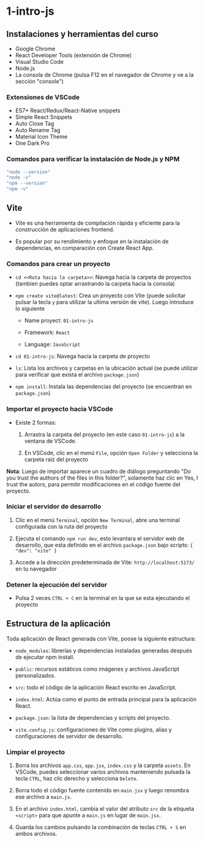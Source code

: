 # 1-intro-js

## Instalaciones y herramientas del curso

- Google Chrome
- React Developer Tools (extensión de Chrome)
- Visual Studio Code
- Node.js
- La consola de Chrome (pulsa F12 en el navegador de Chrome y ve a la sección "console")

### Extensiones de VSCode

- ES7+ React/Redux/React-Native snippets
- Simple React Snippets
- Auto Close Tag
- Auto Rename Tag
- Material Icon Theme
- One Dark Pro

### Comandos para verificar la instalación de Node.js y NPM

```powershell
"node --version"
"node -v"
"npm --version"
"npm -v"
```

## Vite

- Vite es una herramienta de compilación rápida y eficiente para la construcción de aplicaciones frontend.

- Es popular por su rendimiento y enfoque en la instalación de dependencias, en comparación con Create React App.

### Comandos para crear un proyecto

- `cd <<Ruta hacia la carpeta>>`: Navega hacia la carpeta de proyectos (tambien puedes optar arrastrando la carpeta hacia la consola)

- `npm create vite@latest`: Crea un proyecto con Vite (puede solicitar pulsar la tecla `y` para utilizar la ultima versión de vite). Luego introduce lo siguiente
  
  - Name proyect: `01-intro-js`
  
  - Framework: `React`
  
  - Language: `JavaScript`

- `cd 01-intro-js`: Navega hacia la carpeta de proyecto

- `ls`: Lista los archivos y carpetas en la ubicación actual (se puede utilizar para verificar que exista el archivo `package.json`)

- `npm install`: Instala las dependencias del proyecto (se encuentran en `package.json`)

### Importar el proyecto hacia VSCode

- Existe 2 formas:
  
  1. Arrastra la carpeta del proyecto (en este caso `01-intro-js`) a la ventana de VSCode.
  
  2. En VSCode, clic en el menú `File`, opción `Open Folder` y selecciona la carpeta raíz del proyecto

**Nota**: Luego de importar aparece un cuadro de diálogo preguntando "Do you trust the authors of the files in this folder?", solamente haz clic en Yes, I trust the autors, para permitir modificaciones en el código fuente del proyecto.

### Iniciar el servidor de desarrollo

1. Clic en el menú `Terminal`, opción `New Terminal`, abre una terminal configurada con la ruta del proyecto

2. Ejecuta el comando `npm run dev`, esto levantara el servidor web de desarrollo, que esta definido en el archivo `package.json` bajo scripts: `{ "dev": "vite" }`

3. Accede a la dirección predeterminada de Vite: `http://localhost:5173/` en tu navegador

### Detener la ejecución del servidor

- Pulsa 2 veces `CTRL + C` en la terminal en la que se esta ejecutando el proyecto

## Estructura de la aplicación

Toda aplicación de React generada con Vite, poose la siguiente estructura:

- `node_modules`: librerías y dependencias instaladas generadas después de ejecutar npm install.

- `public`: recursos estáticos como imágenes y archivos JavaScript personalizados.

- `src`: todo el código de la aplicación React escrito en JavaScript.

- `index.html`: Actúa como el punto de entrada principal para la aplicación React.

- `package.json`: la lista de dependencias y scripts del proyecto.

- `vite.config.js`: configuraciones de Vite como plugins, alias y configuraciones de servidor de desarrollo.

### Limpiar el proyecto

1. Borra los archivos `app.css`, `app.jsx`, `index.css` y la carpeta `assets`. En VSCode, puedes seleccionar varios archivos manteniendo pulsada la tecla `CTRL`, haz clic derecho y selecciona `Delete`.

2. Borra todo el código fuente contenido en `main.jsx` y luego renombra ese archivo a `main.js`.

3. En el archivo `index.html`, cambia el valor del atributo `src` de la etiqueta `<script>` para que apunte a `main.js` en lugar de `main.jsx`.

4. Guarda los cambios pulsando la combinación de teclas `CTRL + S` en ambos archivos.
